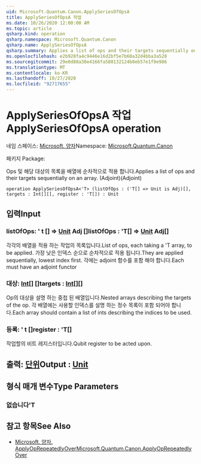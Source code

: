 ```yaml
---
uid: Microsoft.Quantum.Canon.ApplySeriesOfOpsA
title: ApplySeriesOfOpsA 작업
ms.date: 10/26/2020 12:00:00 AM
ms.topic: article
qsharp.kind: operation
qsharp.namespace: Microsoft.Quantum.Canon
qsharp.name: ApplySeriesOfOpsA
qsharp.summary: Applies a list of ops and their targets sequentially on an array. (Adjoint)
ms.openlocfilehash: e2b928fa4c9446e16d2bf5e7b68a32d4bba3a528
ms.sourcegitcommit: 29e0d88a30e4166fa580132124b0eb57e1f0e986
ms.translationtype: MT
ms.contentlocale: ko-KR
ms.lasthandoff: 10/27/2020
ms.locfileid: "92717655"
---
```

# <a name="applyseriesofopsa-operation"></a><span data-ttu-id="9d96f-102">ApplySeriesOfOpsA 작업</span><span class="sxs-lookup"><span data-stu-id="9d96f-102">ApplySeriesOfOpsA operation</span></span>

<span data-ttu-id="9d96f-103">네임 스페이스: [Microsoft. 양자](xref:Microsoft.Quantum.Canon)</span><span class="sxs-lookup"><span data-stu-id="9d96f-103">Namespace: [Microsoft.Quantum.Canon](xref:Microsoft.Quantum.Canon)</span></span>

<span data-ttu-id="9d96f-104">패키지 [](https://nuget.org/packages/)</span><span class="sxs-lookup"><span data-stu-id="9d96f-104">Package: [](https://nuget.org/packages/)</span></span>


<span data-ttu-id="9d96f-105">Ops 및 해당 대상의 목록을 배열에 순차적으로 적용 합니다.</span><span class="sxs-lookup"><span data-stu-id="9d96f-105">Applies a list of ops and their targets sequentially on an array.</span></span> <span data-ttu-id="9d96f-106">(Adjoint)</span><span class="sxs-lookup"><span data-stu-id="9d96f-106">(Adjoint)</span></span>

```qsharp
operation ApplySeriesOfOpsA<'T> (listOfOps : ('T[] => Unit is Adj)[], targets : Int[][], register : 'T[]) : Unit
```


## <a name="input"></a><span data-ttu-id="9d96f-107">입력</span><span class="sxs-lookup"><span data-stu-id="9d96f-107">Input</span></span>

### <a name="listofops--t--unit-adj"></a><span data-ttu-id="9d96f-108">listOfOps: ' t [] => [Unit](xref:microsoft.quantum.lang-ref.unit) Adj []</span><span class="sxs-lookup"><span data-stu-id="9d96f-108">listOfOps : 'T[] => [Unit](xref:microsoft.quantum.lang-ref.unit) Adj[]</span></span>

<span data-ttu-id="9d96f-109">각각의 배열을 적용 하는 작업의 목록입니다.</span><span class="sxs-lookup"><span data-stu-id="9d96f-109">List of ops, each taking a 'T array, to be applied.</span></span> <span data-ttu-id="9d96f-110">가장 낮은 인덱스 순으로 순차적으로 적용 됩니다.</span><span class="sxs-lookup"><span data-stu-id="9d96f-110">They are applied sequentially, lowest index first.</span></span>
<span data-ttu-id="9d96f-111">각에는 adjoint 함수를 포함 해야 합니다.</span><span class="sxs-lookup"><span data-stu-id="9d96f-111">Each must have an adjoint functor</span></span>


### <a name="targets--int"></a><span data-ttu-id="9d96f-112">대상: [Int](xref:microsoft.quantum.lang-ref.int)[] []</span><span class="sxs-lookup"><span data-stu-id="9d96f-112">targets : [Int](xref:microsoft.quantum.lang-ref.int)[][]</span></span>

<span data-ttu-id="9d96f-113">Op의 대상을 설명 하는 중첩 된 배열입니다.</span><span class="sxs-lookup"><span data-stu-id="9d96f-113">Nested arrays describing the targets of the op.</span></span> <span data-ttu-id="9d96f-114">각 배열에는 사용할 인덱스를 설명 하는 정수 목록이 포함 되어야 합니다.</span><span class="sxs-lookup"><span data-stu-id="9d96f-114">Each array should contain a list of ints describing the indices to be used.</span></span>


### <a name="register--t"></a><span data-ttu-id="9d96f-115">등록: ' t []</span><span class="sxs-lookup"><span data-stu-id="9d96f-115">register : 'T[]</span></span>

<span data-ttu-id="9d96f-116">작업할의 비트 레지스터입니다.</span><span class="sxs-lookup"><span data-stu-id="9d96f-116">Qubit register to be acted upon.</span></span>



## <a name="output--unit"></a><span data-ttu-id="9d96f-117">출력: [단위](xref:microsoft.quantum.lang-ref.unit)</span><span class="sxs-lookup"><span data-stu-id="9d96f-117">Output : [Unit](xref:microsoft.quantum.lang-ref.unit)</span></span>



## <a name="type-parameters"></a><span data-ttu-id="9d96f-118">형식 매개 변수</span><span class="sxs-lookup"><span data-stu-id="9d96f-118">Type Parameters</span></span>

### <a name="t"></a><span data-ttu-id="9d96f-119">없습니다</span><span class="sxs-lookup"><span data-stu-id="9d96f-119">'T</span></span>



## <a name="see-also"></a><span data-ttu-id="9d96f-120">참고 항목</span><span class="sxs-lookup"><span data-stu-id="9d96f-120">See Also</span></span>

- [<span data-ttu-id="9d96f-121">Microsoft. 양자. ApplyOpRepeatedlyOver</span><span class="sxs-lookup"><span data-stu-id="9d96f-121">Microsoft.Quantum.Canon.ApplyOpRepeatedlyOver</span></span>](xref:Microsoft.Quantum.Canon.ApplyOpRepeatedlyOver)
